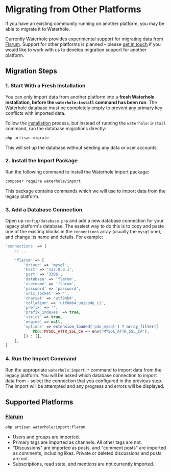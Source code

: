 # Migrating from Other Platforms

If you have an existing community running on another platform, you may be able to migrate it to Waterhole.

Currently Waterhole provides experimental support for migrating data from [Flarum](https://flarum.org). Support for other platforms is planned – please [get in touch](https://waterhole.dev/support) if you would like to work with us to develop migration support for another platform.

## Migration Steps

### 1. Start With a Fresh Installation

You can only import data from another platform into a **fresh Waterhole installation, before the `waterhole:install` command has been run**. The Waterhole database must be completely empty to prevent any primary key conflicts with imported data.

Follow the [installation](./installation.md) process, but instead of running the `waterhole:install` command, run the database migrations directly:

```bash
php artisan migrate
```

This will set up the database without seeding any data or user accounts.

### 2. Install the Import Package

Run the following command to install the Waterhole Import package:

```bash
composer require waterhole/import
```

This package contains commands which we will use to import data from the legacy platform.

### 3. Add a Database Connection

Open up `config/database.php` and add a new database connection for your legacy platform's database. The easiest way to do this is to copy and paste one of the existing blocks in the `connections` array (usually the `mysql` one), and change its name and details. For example:

```php
'connections' => [
    // ...

    'flarum' => [
        'driver' => 'mysql',
        'host' => '127.0.0.1',
        'port' => '3306',
        'database' => 'flarum',
        'username' => 'flarum',
        'password' => 'password',
        'unix_socket' => '',
        'charset' => 'utf8mb4',
        'collation' => 'utf8mb4_unicode_ci',
        'prefix' => '',
        'prefix_indexes' => true,
        'strict' => true,
        'engine' => null,
        'options' => extension_loaded('pdo_mysql') ? array_filter([
            PDO::MYSQL_ATTR_SSL_CA => env('MYSQL_ATTR_SSL_CA'),
        ]) : [],
    ],
]
```

### 4. Run the Import Command

Run the appropriate `waterhole:import:*` command to import data from the legacy platform. You will be asked which database connection to import data from – select the connection that you configured in the previous step. The import will be attempted and any progress and errors will be displayed.

## Supported Platforms

### [Flarum](https://flarum.org)

```bash
php artisan waterhole:import:flarum
```

- Users and groups are imported.
- Primary tags are imported as channels. All other tags are not.
- "Discussions" are imported as posts, and "comment posts" are imported as comments, including likes. Private or deleted discussions and posts are not.
- Subscriptions, read state, and mentions are not currently imported.
